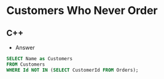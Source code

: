 Customers Who Never Order
==========

## C++

  - Answer

  ```sql
  SELECT Name as Customers
  FROM Customers
  WHERE Id NOT IN (SELECT CustomerId FROM Orders);
  ```